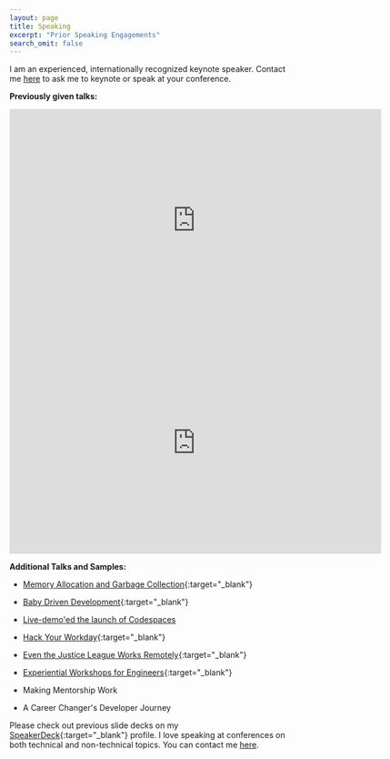 ```yaml
---
layout: page
title: Speaking
excerpt: "Prior Speaking Engagements"
search_omit: false
---
```


I am an experienced, internationally recognized keynote speaker. Contact me [here](mailto:asheren@gmail.com) to ask me to keynote or speak at your conference.

**Previously given talks:**

<iframe width="654" height="391" src="https://www.youtube.com/embed/PzSvAbceTVE" frameborder="0" allow="autoplay; encrypted-media" allowfullscreen alt="Angelina Ballerina Learns about Memory Allocation"></iframe>

<iframe width="654" height="391" src="https://www.youtube.com/embed/EndmLEaKPw8" frameborder="0" allow="autoplay; encrypted-media" allowfullscreen alt="BDD: Baby Driven Development"></iframe>


**Additional Talks and Samples:**

* [Memory Allocation and Garbage Collection](https://www.youtube.com/watch?v=PzSvAbceTVE){:target="_blank"}

* [Baby Driven Development](http://confreaks.tv/videos/rubyconf2018-bdd-baby-driven-development){:target="_blank"}

* [Live-demo'ed the launch of Codespaces](https://youtu.be/L618Pp0n7us?t=947)

* [Hack Your Workday](https://www.youtube.com/watch?v=T0zL4xrnAhU&list=PLMdKdUWTtMY_yZCeVaTG4zG0jpPFzjIrI&t=4s&index=11){:target="_blank"}

* [Even the Justice League Works Remotely](http://confreaks.tv/videos/rubyconf2016-even-the-justice-league-works-remotely){:target="_blank"}

* [Experiential Workshops for Engineers](https://www.youtube.com/watch?v=FI-WvXYCmIM&index=7&t=2s&list=PLBzScQzZ83I8aBUZtZXNWZkWKEgWRffH6){:target="_blank"}

* Making Mentorship Work

* A Career Changer's Developer Journey

Please check out previous slide decks on my [SpeakerDeck](https://speakerdeck.com/asheren){:target="_blank"} profile. I love speaking at conferences on both technical and non-technical topics. You can contact me [here](mailto:asheren@gmail.com).
